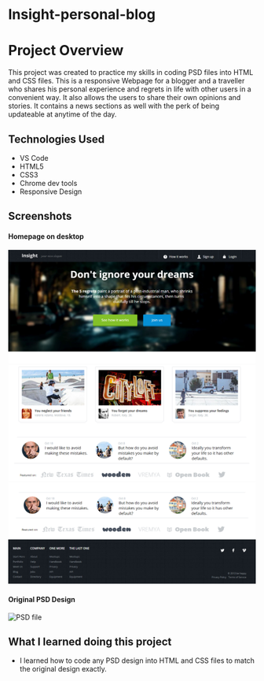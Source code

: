# Insight-personal-blog
Project Overview
============
This project was created to practice my skills in coding PSD files into HTML and CSS files. 
This is a responsive Webpage for a blogger and a traveller who shares his personal experience and regrets in life with other users in a convenient way. It also allows the users to share their own opinions and stories. It contains a news sections as well with the perk of being updateable at anytime of the day.

Technologies Used
--------------
- VS Code
- HTML5
- CSS3
- Chrome dev tools
- Responsive Design


Screenshots
--------------
#### Homepage on desktop
![The Homepage on desktop](/showcase/home1.png)
![The Homepage on desktop](/showcase/home2.png)
![The Homepage on desktop](/showcase/home3.png)
 
#### Original PSD Design
![PSD file](/showcase/home.png)

What I learned doing this project
--------------

- I learned how to code any PSD design into HTML and CSS files to match the original design exactly.

